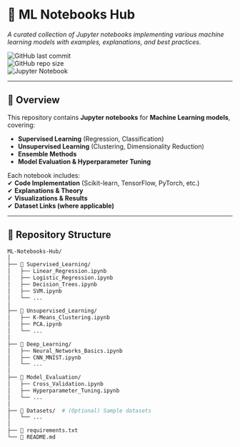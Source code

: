 # 📖 ML Notebooks Hub
*A curated collection of Jupyter notebooks implementing various machine learning models with examples, explanations, and best practices.*  

![GitHub last commit](https://img.shields.io/github/last-commit/yourusername/ML-Model-Zoo-Notebooks)  
![GitHub repo size](https://img.shields.io/github/repo-size/yourusername/ML-Model-Zoo-Notebooks)  
![Jupyter Notebook](https://img.shields.io/badge/Jupyter-Notebook-orange)  

---

## 🚀 Overview  
This repository contains **Jupyter notebooks** for **Machine Learning models**, covering:  
- **Supervised Learning** (Regression, Classification)  
- **Unsupervised Learning** (Clustering, Dimensionality Reduction)  
- **Ensemble Methods**  
- **Model Evaluation & Hyperparameter Tuning**  

Each notebook includes:  
✔ **Code Implementation** (Scikit-learn, TensorFlow, PyTorch, etc.)  
✔ **Explanations & Theory**  
✔ **Visualizations & Results**  
✔ **Dataset Links (where applicable)**  

---

## 📂 Repository Structure  
```bash
ML-Notebooks-Hub/  
│
├── 📁 Supervised_Learning/  
│   ├── Linear_Regression.ipynb  
│   ├── Logistic_Regression.ipynb  
│   ├── Decision_Trees.ipynb  
│   ├── SVM.ipynb  
│   └── ...  
│
├── 📁 Unsupervised_Learning/  
│   ├── K-Means_Clustering.ipynb  
│   ├── PCA.ipynb  
│   └── ...  
│
├── 📁 Deep_Learning/  
│   ├── Neural_Networks_Basics.ipynb  
│   ├── CNN_MNIST.ipynb  
│   └── ...  
│
├── 📁 Model_Evaluation/  
│   ├── Cross_Validation.ipynb  
│   ├── Hyperparameter_Tuning.ipynb  
│   └── ...  
│
├── 📁 Datasets/  # (Optional) Sample datasets  
│   └── ...  
│
├── 📜 requirements.txt  
└── 📜 README.md  

